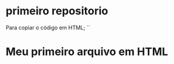 # primeiro repositorio

Para copiar o código em HTML;
``
<html>
  <h1>Meu primeiro arquivo em HTML</h1>
</html>
